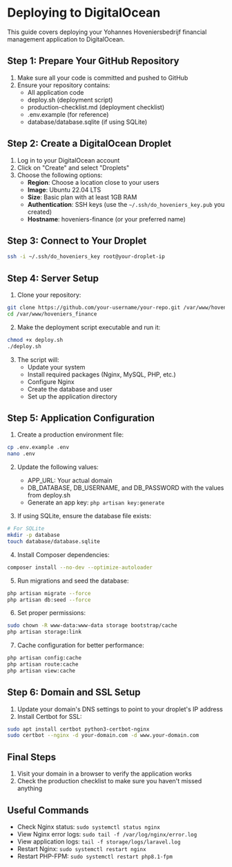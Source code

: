 # Deploying to DigitalOcean

This guide covers deploying your Yohannes Hoveniersbedrijf financial management application to DigitalOcean.

## Step 1: Prepare Your GitHub Repository

1. Make sure all your code is committed and pushed to GitHub
2. Ensure your repository contains:
   - All application code
   - deploy.sh (deployment script)
   - production-checklist.md (deployment checklist)
   - .env.example (for reference)
   - database/database.sqlite (if using SQLite)

## Step 2: Create a DigitalOcean Droplet

1. Log in to your DigitalOcean account
2. Click on "Create" and select "Droplets"
3. Choose the following options:
   - **Region**: Choose a location close to your users
   - **Image**: Ubuntu 22.04 LTS
   - **Size**: Basic plan with at least 1GB RAM
   - **Authentication**: SSH keys (use the `~/.ssh/do_hoveniers_key.pub` you created)
   - **Hostname**: hoveniers-finance (or your preferred name)

## Step 3: Connect to Your Droplet

```bash
ssh -i ~/.ssh/do_hoveniers_key root@your-droplet-ip
```

## Step 4: Server Setup

1. Clone your repository:

```bash
git clone https://github.com/your-username/your-repo.git /var/www/hoveniers_finance
cd /var/www/hoveniers_finance
```

2. Make the deployment script executable and run it:

```bash
chmod +x deploy.sh
./deploy.sh
```

3. The script will:
   - Update your system
   - Install required packages (Nginx, MySQL, PHP, etc.)
   - Configure Nginx
   - Create the database and user
   - Set up the application directory

## Step 5: Application Configuration

1. Create a production environment file:

```bash
cp .env.example .env
nano .env
```

2. Update the following values:
   - APP_URL: Your actual domain
   - DB_DATABASE, DB_USERNAME, and DB_PASSWORD with the values from deploy.sh
   - Generate an app key: `php artisan key:generate`

3. If using SQLite, ensure the database file exists:

```bash
# For SQLite
mkdir -p database
touch database/database.sqlite
```

4. Install Composer dependencies:

```bash
composer install --no-dev --optimize-autoloader
```

5. Run migrations and seed the database:

```bash
php artisan migrate --force
php artisan db:seed --force
```

6. Set proper permissions:

```bash
sudo chown -R www-data:www-data storage bootstrap/cache
php artisan storage:link
```

7. Cache configuration for better performance:

```bash
php artisan config:cache
php artisan route:cache
php artisan view:cache
```

## Step 6: Domain and SSL Setup

1. Update your domain's DNS settings to point to your droplet's IP address
2. Install Certbot for SSL:

```bash
sudo apt install certbot python3-certbot-nginx
sudo certbot --nginx -d your-domain.com -d www.your-domain.com
```

## Final Steps

1. Visit your domain in a browser to verify the application works
2. Check the production checklist to make sure you haven't missed anything

## Useful Commands

- Check Nginx status: `sudo systemctl status nginx`
- View Nginx error logs: `sudo tail -f /var/log/nginx/error.log`
- View application logs: `tail -f storage/logs/laravel.log`
- Restart Nginx: `sudo systemctl restart nginx`
- Restart PHP-FPM: `sudo systemctl restart php8.1-fpm` 